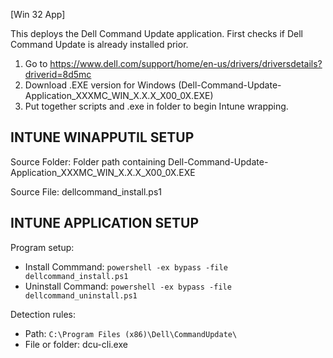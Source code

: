 [Win 32 App]

This deploys the Dell Command Update application. First checks if Dell Command Update is already installed prior.   
1. Go to https://www.dell.com/support/home/en-us/drivers/driversdetails?driverid=8d5mc
2. Download .EXE version for Windows (Dell-Command-Update-Application_XXXMC_WIN_X.X.X_X00_0X.EXE)
3. Put together scripts and .exe in folder to begin Intune wrapping.

**INTUNE WINAPPUTIL SETUP**
---------------------
Source Folder: Folder path containing Dell-Command-Update-Application_XXXMC_WIN_X.X.X_X00_0X.EXE 

Source File: dellcommand_install.ps1

**INTUNE APPLICATION SETUP**
----------------------------
Program setup:
- Install Commmand: ```powershell -ex bypass -file dellcommand_install.ps1```
- Uninstall Command: ```powershell -ex bypass -file dellcommand_uninstall.ps1```

Detection rules:
- Path: ```C:\Program Files (x86)\Dell\CommandUpdate\```
- File or folder: dcu-cli.exe



